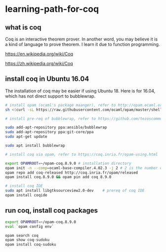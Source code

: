 # learning-path-for-coq


## what is coq

Coq is an interactive theorem prover. In another word, you may believe it is a kind of language to prove theorem. I learn it due to function programming. 

https://en.wikipedia.org/wiki/Coq

https://zh.wikipedia.org/wiki/Coq

## install coq in Ubuntu 16.04

The installation of coq may be easier if using Ubuntu 18. Here is for 16.04, which has not direct support to bubblewrap. 

```bash
# install opam (ocaml's package maanger), refer to http://opam.ocaml.org/doc/Install.html
sh <(curl -sL https://raw.githubusercontent.com/ocaml/opam/master/shell/install.sh)

# install pre-req of bubblewrap, refer to https://github.com/tezoscommunity/FAQ/blob/master/Compile_Mainnet.md

sudo add-apt-repository ppa:ansible/bubblewrap
sudo add-apt-repository ppa:git-core/ppa
sudo apt-get update

sudo apt install bubblewrap

# install coq via opam, refer to https://coq.inria.fr/opam-using.html

export OPAMROOT=~/opam-coq.8.9.0 # installation directory
opam init -n --comp=ocaml-base-compiler.4.02.3 -j 2 # 2 is the number of CPU cores
opam repo add coq-released http://coq.inria.fr/opam/released
opam install coq.8.9.0 && opam pin add coq 8.9.0

# install coq IDE
sudo apt install libgtksourceview2.0-dev    # prereq of coq IDE
opam install coqide

```

## run coq, install coq packages 

```bash
export OPAMROOT=~/opam-coq.8.9.0
eval `opam config env`

opam search coq
opam show coq-sudoku
opam install coq-sudoku

```
